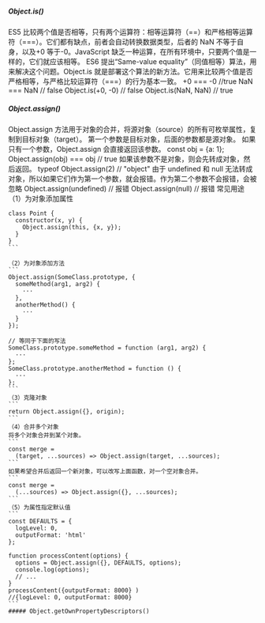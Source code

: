 ##### Object.is()

ES5 比较两个值是否相等，只有两个运算符：相等运算符（==）和严格相等运算符（===）。它们都有缺点，前者会自动转换数据类型，后者的 NaN 不等于自身，以及+0 等于-0。JavaScript 缺乏一种运算，在所有环境中，只要两个值是一样的，它们就应该相等。
ES6 提出“Same-value equality”（同值相等）算法，用来解决这个问题。Object.is 就是部署这个算法的新方法。它用来比较两个值是否严格相等，与严格比较运算符（===）的行为基本一致。
+0 === -0 //true
NaN === NaN // false
Object.is(+0, -0) // false
Object.is(NaN, NaN) // true

##### Object.assign()

Object.assign 方法用于对象的合并，将源对象（source）的所有可枚举属性，复制到目标对象（target）。
第一个参数是目标对象，后面的参数都是源对象。
如果只有一个参数，Object.assign 会直接返回该参数。
const obj = {a: 1};
Object.assign(obj) === obj // true
如果该参数不是对象，则会先转成对象，然后返回。
typeof Object.assign(2) // "object"
由于 undefined 和 null 无法转成对象，所以如果它们作为第一个参数，就会报错。作为第二个参数不会报错，会被忽略
Object.assign(undefined) // 报错
Object.assign(null) // 报错
常见用途
（1）为对象添加属性

````
class Point {
  constructor(x, y) {
    Object.assign(this, {x, y});
  }
}
```

（2）为对象添加方法
```
Object.assign(SomeClass.prototype, {
  someMethod(arg1, arg2) {
    ···
  },
  anotherMethod() {
    ···
  }
});

// 等同于下面的写法
SomeClass.prototype.someMethod = function (arg1, arg2) {
  ···
};
SomeClass.prototype.anotherMethod = function () {
  ···
};
```
（3）克隆对象
```
return Object.assign({}, origin);
```
（4）合并多个对象
将多个对象合并到某个对象。
```
const merge =
  (target, ...sources) => Object.assign(target, ...sources);
```
如果希望合并后返回一个新对象，可以改写上面函数，对一个空对象合并。
```
const merge =
  (...sources) => Object.assign({}, ...sources);
```
（5）为属性指定默认值
```
const DEFAULTS = {
  logLevel: 0,
  outputFormat: 'html'
};

function processContent(options) {
  options = Object.assign({}, DEFAULTS, options);
  console.log(options);
  // ...
}
processContent({outputFormat: 8000} )
//{logLevel: 0, outputFormat: 8000}
```
##### Object.getOwnPropertyDescriptors()
````
